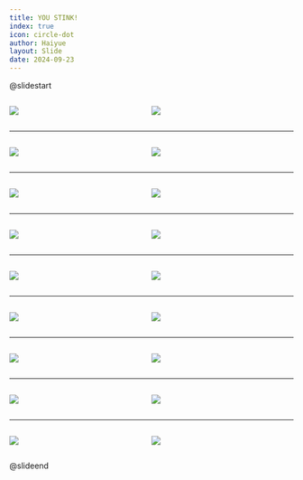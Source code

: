 ```yaml
---
title: YOU STINK!
index: true
icon: circle-dot
author: Haiyue
layout: Slide
date: 2024-09-23
---
```

 
@slidestart

<div style="display:flex">
<div style="flex:1">

![](https://raw.githubusercontent.com/yclord/reading/refs/heads/master/english/Level-M/YOU%20STINK!/001.webp)
</div>
<div style="flex:1">

![](https://raw.githubusercontent.com/yclord/reading/refs/heads/master/english/Level-M/YOU%20STINK!/002.webp)
</div>
</div>

---

<div style="display:flex">
<div style="flex:1">

![](https://raw.githubusercontent.com/yclord/reading/refs/heads/master/english/Level-M/YOU%20STINK!/003.webp)
</div>
<div style="flex:1">

![](https://raw.githubusercontent.com/yclord/reading/refs/heads/master/english/Level-M/YOU%20STINK!/004.webp)
</div>
</div>

---

<div style="display:flex">
<div style="flex:1">

![](https://raw.githubusercontent.com/yclord/reading/refs/heads/master/english/Level-M/YOU%20STINK!/005.webp)
</div>
<div style="flex:1">

![](https://raw.githubusercontent.com/yclord/reading/refs/heads/master/english/Level-M/YOU%20STINK!/006.webp)
</div>
</div>

---

<div style="display:flex">
<div style="flex:1">

![](https://raw.githubusercontent.com/yclord/reading/refs/heads/master/english/Level-M/YOU%20STINK!/007.webp)
</div>
<div style="flex:1">

![](https://raw.githubusercontent.com/yclord/reading/refs/heads/master/english/Level-M/YOU%20STINK!/008.webp)
</div>
</div>

---

<div style="display:flex">
<div style="flex:1">

![](https://raw.githubusercontent.com/yclord/reading/refs/heads/master/english/Level-M/YOU%20STINK!/009.webp)
</div>
<div style="flex:1">

![](https://raw.githubusercontent.com/yclord/reading/refs/heads/master/english/Level-M/YOU%20STINK!/010.webp)
</div>
</div>

---

<div style="display:flex">
<div style="flex:1">

![](https://raw.githubusercontent.com/yclord/reading/refs/heads/master/english/Level-M/YOU%20STINK!/011.webp)
</div>
<div style="flex:1">

![](https://raw.githubusercontent.com/yclord/reading/refs/heads/master/english/Level-M/YOU%20STINK!/012.webp)
</div>
</div>

---

<div style="display:flex">
<div style="flex:1">

![](https://raw.githubusercontent.com/yclord/reading/refs/heads/master/english/Level-M/YOU%20STINK!/013.webp)
</div>
<div style="flex:1">

![](https://raw.githubusercontent.com/yclord/reading/refs/heads/master/english/Level-M/YOU%20STINK!/014.webp)
</div>
</div>

---

<div style="display:flex">
<div style="flex:1">

![](https://raw.githubusercontent.com/yclord/reading/refs/heads/master/english/Level-M/YOU%20STINK!/015.webp)
</div>
<div style="flex:1">

![](https://raw.githubusercontent.com/yclord/reading/refs/heads/master/english/Level-M/YOU%20STINK!/016.webp)
</div>
</div>

---

<div style="display:flex">
<div style="flex:1">

![](https://raw.githubusercontent.com/yclord/reading/refs/heads/master/english/Level-M/YOU%20STINK!/017.webp)
</div>
<div style="flex:1">

![](https://raw.githubusercontent.com/yclord/reading/refs/heads/master/english/Level-M/YOU%20STINK!/018.webp)
</div>
</div>

@slideend